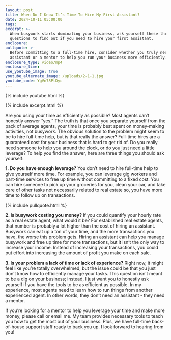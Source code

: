 ```yaml
---
layout: post
title: When Do I Know It’s Time To Hire My First Assistant?
date: 2024-10-11 05:00:00
tags:
excerpt: >-
  When busywork starts dominating your business, ask yourself these three
  questions to find out if you need to hire your first assistant.
enclosure:
pullquote: >-
  Before committing to a full-time hire, consider whether you truly need an
  assistant or a mentor to help you run your business more efficiently.
enclosure_type: video/mp4
enclosure_time:
use_youtube_image: true
youtube_alternate_image: /uploads/2-1-1.jpg
youtube_code: YgVn78PtDyc
---
```

{% include youtube.html %}

{% include excerpt.html %}

Are you using your time as efficiently as possible? Most agents can’t honestly answer “yes.” The truth is that once you separate yourself from the pack of average agents, your time is probably best spent on money-making activities, not busywork. The obvious solution to the problem might seem to be to hire full-time help, but is that really the answer? Full-time hires are a guaranteed cost for your business that is hard to get rid of. Do you really need someone to help you around the clock, or do you just need a little leverage? To help you find the answer, here are three things you should ask yourself:

**1\. Do you have enough leverage?** You don’t need to hire full-time help to give yourself more time. For example, you can leverage gig workers and part-time services to free up time without committing to a fixed cost. You can hire someone to pick up your groceries for you, clean your car, and take care of other tasks not necessarily related to real estate so, you have more time to follow up on transactions.

{% include pullquote.html %}

**2\. Is busywork costing you money?** If you could quantify your hourly rate as a real estate agent, what would it be? For established real estate agents, that number is probably a lot higher than the cost of hiring an assistant. Busywork can eat up a ton of your time, and the more transactions you have, the worse this problem gets. Hiring an assistant can help you manage busywork and free up time for more transactions, but it isn’t the only way to increase your income. Instead of increasing your transactions, you could put effort into increasing the amount of profit you make on each sale.

**3\. Is your problem a lack of time or lack of experience?** Right now, it might feel like you’re totally overwhelmed, but the issue could be that you just don’t know how to efficiently manage your tasks. This question isn’t meant to be a dig on your business; instead, I just want you to honestly ask yourself if you have the tools to be as efficient as possible. In my experience, most agents need to learn how to run things from another experienced agent. In other words, they don’t need an assistant - they need a mentor.

If you’re looking for a mentor to help you leverage your time and make more money, please call or email me. My team provides necessary tools to teach you how to get the most out of your business. Plus, we have full-time back-of-house support staff ready to back you up. I look forward to hearing from you!